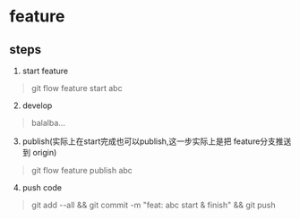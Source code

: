 # feature


## steps
1. start feature
> git flow feature start abc

2. develop
> balalba...

3. publish(实际上在start完成也可以publish,这一步实际上是把 feature分支推送到 origin)
> git flow feature publish abc

4. push code
> git add --all && git commit -m "feat: abc start & finish" && git push

